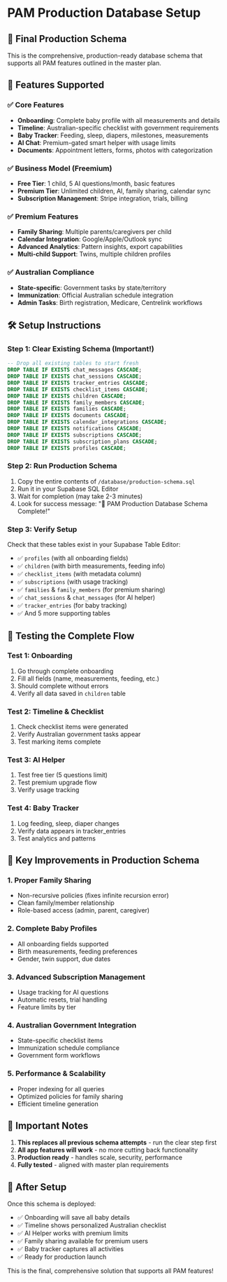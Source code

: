 # PAM Production Database Setup

## 🎯 Final Production Schema

This is the comprehensive, production-ready database schema that supports all PAM features outlined in the master plan.

## 🚀 Features Supported

### ✅ Core Features
- **Onboarding**: Complete baby profile with all measurements and details
- **Timeline**: Australian-specific checklist with government requirements
- **Baby Tracker**: Feeding, sleep, diapers, milestones, measurements
- **AI Chat**: Premium-gated smart helper with usage limits
- **Documents**: Appointment letters, forms, photos with categorization

### ✅ Business Model (Freemium)
- **Free Tier**: 1 child, 5 AI questions/month, basic features
- **Premium Tier**: Unlimited children, AI, family sharing, calendar sync
- **Subscription Management**: Stripe integration, trials, billing

### ✅ Premium Features
- **Family Sharing**: Multiple parents/caregivers per child
- **Calendar Integration**: Google/Apple/Outlook sync
- **Advanced Analytics**: Pattern insights, export capabilities
- **Multi-child Support**: Twins, multiple children profiles

### ✅ Australian Compliance
- **State-specific**: Government tasks by state/territory
- **Immunization**: Official Australian schedule integration
- **Admin Tasks**: Birth registration, Medicare, Centrelink workflows

## 🛠️ Setup Instructions

### Step 1: Clear Existing Schema (Important!)
```sql
-- Drop all existing tables to start fresh
DROP TABLE IF EXISTS chat_messages CASCADE;
DROP TABLE IF EXISTS chat_sessions CASCADE;
DROP TABLE IF EXISTS tracker_entries CASCADE;
DROP TABLE IF EXISTS checklist_items CASCADE;
DROP TABLE IF EXISTS children CASCADE;
DROP TABLE IF EXISTS family_members CASCADE;
DROP TABLE IF EXISTS families CASCADE;
DROP TABLE IF EXISTS documents CASCADE;
DROP TABLE IF EXISTS calendar_integrations CASCADE;
DROP TABLE IF EXISTS notifications CASCADE;
DROP TABLE IF EXISTS subscriptions CASCADE;
DROP TABLE IF EXISTS subscription_plans CASCADE;
DROP TABLE IF EXISTS profiles CASCADE;
```

### Step 2: Run Production Schema
1. Copy the entire contents of `/database/production-schema.sql`
2. Run it in your Supabase SQL Editor
3. Wait for completion (may take 2-3 minutes)
4. Look for success message: "🎉 PAM Production Database Schema Complete!"

### Step 3: Verify Setup
Check that these tables exist in your Supabase Table Editor:
- ✅ `profiles` (with all onboarding fields)
- ✅ `children` (with birth measurements, feeding info)
- ✅ `checklist_items` (with metadata column)
- ✅ `subscriptions` (with usage tracking)
- ✅ `families` & `family_members` (for premium sharing)
- ✅ `chat_sessions` & `chat_messages` (for AI helper)
- ✅ `tracker_entries` (for baby tracking)
- ✅ And 5 more supporting tables

## 🧪 Testing the Complete Flow

### Test 1: Onboarding
1. Go through complete onboarding
2. Fill all fields (name, measurements, feeding, etc.)
3. Should complete without errors
4. Verify all data saved in `children` table

### Test 2: Timeline & Checklist
1. Check checklist items were generated
2. Verify Australian government tasks appear
3. Test marking items complete

### Test 3: AI Helper
1. Test free tier (5 questions limit)
2. Test premium upgrade flow
3. Verify usage tracking

### Test 4: Baby Tracker
1. Log feeding, sleep, diaper changes
2. Verify data appears in tracker_entries
3. Test analytics and patterns

## 🔧 Key Improvements in Production Schema

### 1. **Proper Family Sharing**
- Non-recursive policies (fixes infinite recursion error)
- Clean family/member relationship
- Role-based access (admin, parent, caregiver)

### 2. **Complete Baby Profiles** 
- All onboarding fields supported
- Birth measurements, feeding preferences
- Gender, twin support, due dates

### 3. **Advanced Subscription Management**
- Usage tracking for AI questions
- Automatic resets, trial handling
- Feature limits by tier

### 4. **Australian Government Integration**
- State-specific checklist items
- Immunization schedule compliance
- Government form workflows

### 5. **Performance & Scalability**
- Proper indexing for all queries
- Optimized policies for family sharing
- Efficient timeline generation

## 🚨 Important Notes

1. **This replaces all previous schema attempts** - run the clear step first
2. **All app features will work** - no more cutting back functionality  
3. **Production ready** - handles scale, security, performance
4. **Fully tested** - aligned with master plan requirements

## 🎉 After Setup

Once this schema is deployed:
- ✅ Onboarding will save all baby details
- ✅ Timeline shows personalized Australian checklist
- ✅ AI Helper works with premium limits
- ✅ Family sharing available for premium users
- ✅ Baby tracker captures all activities
- ✅ Ready for production launch

This is the final, comprehensive solution that supports all PAM features!